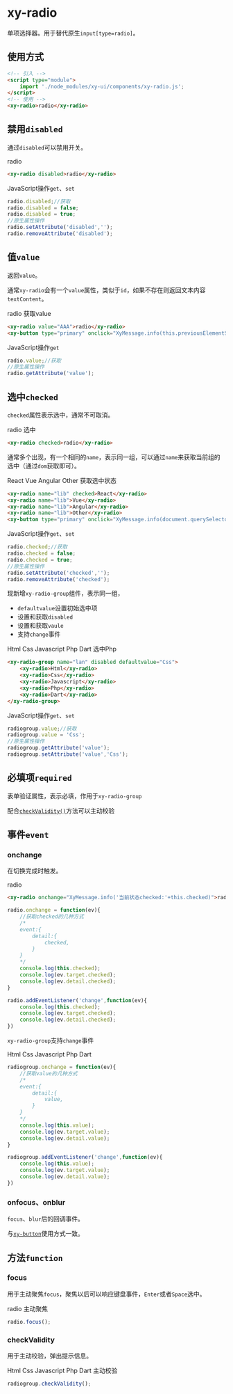 # xy-radio

单项选择器。用于替代原生`input[type=radio]`。

## 使用方式

```html
<!-- 引入 -->
<script type="module">
    import './node_modules/xy-ui/components/xy-radio.js';
</script>
<!-- 使用 -->
<xy-radio>radio</xy-radio>
```

## 禁用`disabled`

通过`disabled`可以禁用开关。

<xy-radio disabled>radio</xy-radio>
<xy-switch checked onchange="this.previousElementSibling.disabled = this.checked;"></xy-switch>

```html
<xy-radio disabled>radio</xy-radio>
```

JavaScript操作`get`、`set`

```js
radio.disabled;//获取
radio.disabled = false;
radio.disabled = true;
//原生属性操作
radio.setAttribute('disabled','');
radio.removeAttribute('disabled');
```

## 值`value`

返回`value`。

通常`xy-radio`会有一个`value`属性，类似于`id`，如果不存在则返回文本内容`textContent`。

<xy-radio value="AAA">radio</xy-radio>
<xy-button type="primary" onclick="XyMessage.info(this.previousElementSibling.value)">获取value</xy-button>

```html
<xy-radio value="AAA">radio</xy-radio>
<xy-button type="primary" onclick="XyMessage.info(this.previousElementSibling.value)">获取value</xy-button>
```

JavaScript操作`get`

```js
radio.value;//获取
//原生属性操作
radio.getAttribute('value');
```

## 选中`checked`

`checked`属性表示选中，通常不可取消。

<xy-radio>radio</xy-radio>
<xy-button type="primary" onclick="this.previousElementSibling.checked = true;">选中</xy-button>

```html
<xy-radio checked>radio</xy-radio>
```

通常多个出现，有一个相同的`name`，表示同一组，可以通过`name`来获取当前组的选中（通过`dom`获取即可）。

<xy-radio name="lib" checked>React</xy-radio>
<xy-radio name="lib">Vue</xy-radio>
<xy-radio name="lib">Angular</xy-radio>
<xy-radio name="lib">Other</xy-radio>
<xy-button type="primary" onclick="XyMessage.info(document.querySelector('xy-radio[name=lib][checked]').value)">获取选中状态</xy-button>

```html
<xy-radio name="lib" checked>React</xy-radio>
<xy-radio name="lib">Vue</xy-radio>
<xy-radio name="lib">Angular</xy-radio>
<xy-radio name="lib">Other</xy-radio>
<xy-button type="primary" onclick="XyMessage.info(document.querySelector('xy-radio[name=lib][checked]').value)">获取选中状态</xy-button>
```

JavaScript操作`get`、`set`

```js
radio.checked;//获取
radio.checked = false;
radio.checked = true;
//原生属性操作
radio.setAttribute('checked','');
radio.removeAttribute('checked');
```

现新增`xy-radio-group`组件，表示同一组，

* `defaultvalue`设置初始选中项
* 设置和获取`disabled`
* 设置和获取`vaule`
* 支持`change`事件

<xy-radio-group name="lan" disabled defaultvalue="Css">
    <xy-radio>Html</xy-radio>
    <xy-radio>Css</xy-radio>
    <xy-radio>Javascript</xy-radio>
    <xy-radio>Php</xy-radio>
    <xy-radio>Dart</xy-radio>
</xy-radio-group>
<xy-switch checked onchange="this.previousElementSibling.disabled = this.checked;"></xy-switch>
<xy-button type="primary" onclick="this.previousElementSibling.previousElementSibling.value='Php'">选中Php</xy-button>

```html
<xy-radio-group name="lan" disabled defaultvalue="Css">
    <xy-radio>Html</xy-radio>
    <xy-radio>Css</xy-radio>
    <xy-radio>Javascript</xy-radio>
    <xy-radio>Php</xy-radio>
    <xy-radio>Dart</xy-radio>
</xy-radio-group>
```

JavaScript操作`get`、`set`

```js
radiogroup.value;//获取
radiogroup.value = 'Css';
//原生属性操作
radiogroup.getAttribute('value');
radiogroup.setAttribute('value','Css');
```

## 必填项`required`

表单验证属性，表示必填，作用于`xy-radio-group`

配合[`checkValidity()`](xy-radio.md?id=checkValidity)方法可以主动校验

## 事件`event`

### onchange

在切换完成时触发。

<xy-radio onchange="XyMessage.info('当前状态checked:'+this.checked)">radio</xy-radio>

```html
<xy-radio onchange="XyMessage.info('当前状态checked:'+this.checked)">radio</xy-radio>
```

```js
radio.onchange = function(ev){
    //获取checked的几种方式
    /*
    event:{
        detail:{
            checked,
        }
    }
    */
    console.log(this.checked);
    console.log(ev.target.checked);
    console.log(ev.detail.checked);
}

radio.addEventListener('change',function(ev){
    console.log(this.checked);
    console.log(ev.target.checked);
    console.log(ev.detail.checked);
})
```

`xy-radio-group`支持`change`事件

<xy-radio-group name="lan" defaultvalue="Javascript" onchange="XyMessage.info(this.value)">
    <xy-radio>Html</xy-radio>
    <xy-radio>Css</xy-radio>
    <xy-radio>Javascript</xy-radio>
    <xy-radio>Php</xy-radio>
    <xy-radio>Dart</xy-radio>
</xy-radio-group>

```js
radiogroup.onchange = function(ev){
    //获取value的几种方式
    /*
    event:{
        detail:{
            value,
        }
    }
    */
    console.log(this.value);
    console.log(ev.target.value);
    console.log(ev.detail.value);
}

radiogroup.addEventListener('change',function(ev){
    console.log(this.value);
    console.log(ev.target.value);
    console.log(ev.detail.value);
})
```

### onfocus、onblur

`focus`、`blur`后的回调事件。

与[`xy-button`](xy-button.md?id=onfocus、onblur)使用方式一致。

## 方法`function`

### focus

用于主动聚焦`focus`，聚焦以后可以响应键盘事件，`Enter`或者`Space`选中。

<xy-radio onchange="XyMessage.info('当前状态checked:'+this.checked)">radio</xy-radio>
<xy-button type="primary" onfocus="XyMessage.info('focus')" onclick="this.previousElementSibling.focus()">主动聚焦</xy-button>

```js
radio.focus();
```

### checkValidity

用于主动校验，弹出提示信息。

<xy-radio-group required name="lan">
    <xy-radio>Html</xy-radio>
    <xy-radio>Css</xy-radio>
    <xy-radio>Javascript</xy-radio>
    <xy-radio>Php</xy-radio>
    <xy-radio>Dart</xy-radio>
</xy-radio-group>
<xy-button type="primary" onclick="this.previousElementSibling.checkValidity()">主动校验</xy-button>

```js
radiogroup.checkValidity();
```